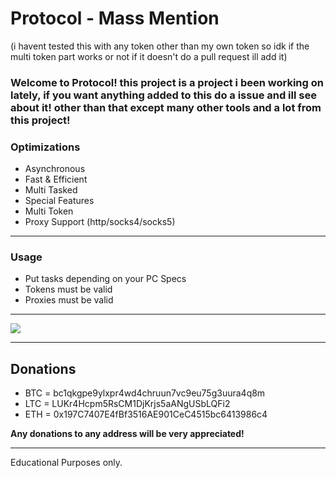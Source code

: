 # Protocol - Mass Mention

(i havent tested this with any token other than my own token so idk if the multi token part works or not if it doesn't do a pull request ill add it)

### **Welcome to Protocol! this project is a project i been working on lately, if you want anything added to this do a issue and ill see about it! other than that except many other tools and a lot from this project!**

### **Optimizations**
- Asynchronous
- Fast & Efficient
- Multi Tasked
- Special Features
- Multi Token
- Proxy Support (http/socks4/socks5)

---------------------------------------

### **Usage**
- Put tasks depending on your PC Specs
- Tokens must be valid
- Proxies must be valid

---------------------------------------

<img src="https://cdn.discordapp.com/attachments/937767899794403358/939567293413851166/Screenshot_20220205_230448.png"/>

---------------------------------------

## **Donations**
- BTC = bc1qkgpe9ylxpr4wd4chruun7vc9eu75g3uura4q8m
- LTC = LUKr4Hcpm5RsCM1DjKrjs5aANgUSbLQFi2
- ETH = 0x197C7407E4fBf3516AE901CeC4515bc6413986c4

**Any donations to any address will be very appreciated!**

---------------------------------------

Educational Purposes only.
